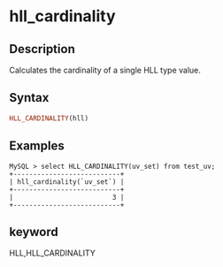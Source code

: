 ---
---

# hll_cardinality

## Description

Calculates the cardinality of a single HLL type value.

## Syntax

```Haskell
HLL_CARDINALITY(hll)
```

## Examples

```plain text
MySQL > select HLL_CARDINALITY(uv_set) from test_uv;
+---------------------------+
| hll_cardinality(`uv_set`) |
+---------------------------+
|                         3 |
+---------------------------+
```

## keyword

HLL,HLL_CARDINALITY
